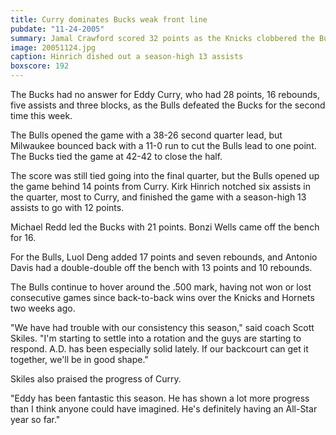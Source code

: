```yaml
---
title: Curry dominates Bucks weak front line
pubdate: "11-24-2005"
summary: Jamal Crawford scored 32 points as the Knicks clobbered the Bulls, 95-81.
image: 20051124.jpg
caption: Hinrich dished out a season-high 13 assists
boxscore: 192
---
```


The Bucks had no answer for Eddy Curry, who had 28 points, 16 rebounds, five assists and three blocks, as the Bulls defeated the Bucks for the second time this week.

The Bulls opened the game with a 38-26 second quarter lead, but Milwaukee bounced back with a 11-0 run to cut the Bulls lead to one point. The Bucks tied the game at 42-42 to close the half.

The score was still tied going into the final quarter, but the Bulls opened up the game behind 14 points from Curry. Kirk Hinrich notched six assists in the quarter, most to Curry, and finished the game with a season-high 13 assists to go with 12 points.

Michael Redd led the Bucks with 21 points. Bonzi Wells came off the bench for 16.

For the Bulls, Luol Deng added 17 points and seven rebounds, and Antonio Davis had a double-double off the bench with 13 points and 10 rebounds.

The Bulls continue to hover around the .500 mark, having not won or lost consecutive games since back-to-back wins over the Knicks and Hornets two weeks ago.

"We have had trouble with our consistency this season," said coach Scott Skiles. "I'm starting to settle into a rotation and the guys are starting to respond. A.D. has been especially solid lately. If our backcourt can get it together, we'll be in good shape."

Skiles also praised the progress of Curry.

"Eddy has been fantastic this season. He has shown a lot more progress than I think anyone could have imagined. He's definitely having an All-Star year so far."
